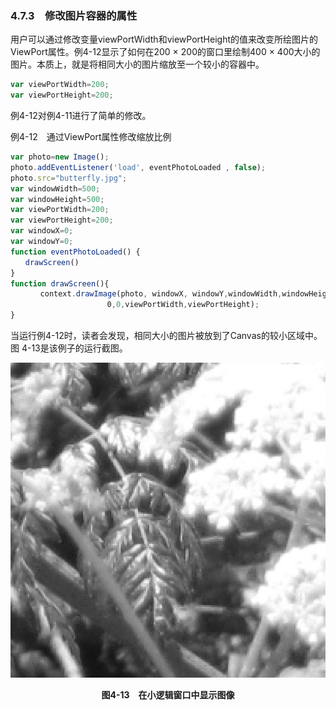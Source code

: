 ### 4.7.3　修改图片容器的属性

用户可以通过修改变量viewPortWidth和viewPortHeight的值来改变所绘图片的ViewPort属性。例4-12显示了如何在200 × 200的窗口里绘制400 × 400大小的图片。本质上，就是将相同大小的图片缩放至一个较小的容器中。

```javascript
var viewPortWidth=200;
var viewPortHeight=200;
```

例4-12对例4-11进行了简单的修改。

例4-12　通过ViewPort属性修改缩放比例

```javascript
var photo=new Image();
photo.addEventListener('load', eventPhotoLoaded , false);
photo.src="butterfly.jpg";
var windowWidth=500;
var windowHeight=500;
var viewPortWidth=200;
var viewPortHeight=200;
var windowX=0;
var windowY=0;
function eventPhotoLoaded() {
　　drawScreen()
}
function drawScreen(){
　　　　context.drawImage(photo, windowX, windowY,windowWidth,windowHeight, 
　　　　　　　　　　　　　0,0,viewPortWidth,viewPortHeight);
}
```

当运行例4-12时，读者会发现，相同大小的图片被放到了Canvas的较小区域中。图 4-13是该例子的运行截图。

![69.png](../images/69.png)
<center class="my_markdown"><b class="my_markdown">图4-13　在小逻辑窗口中显示图像</b></center>

